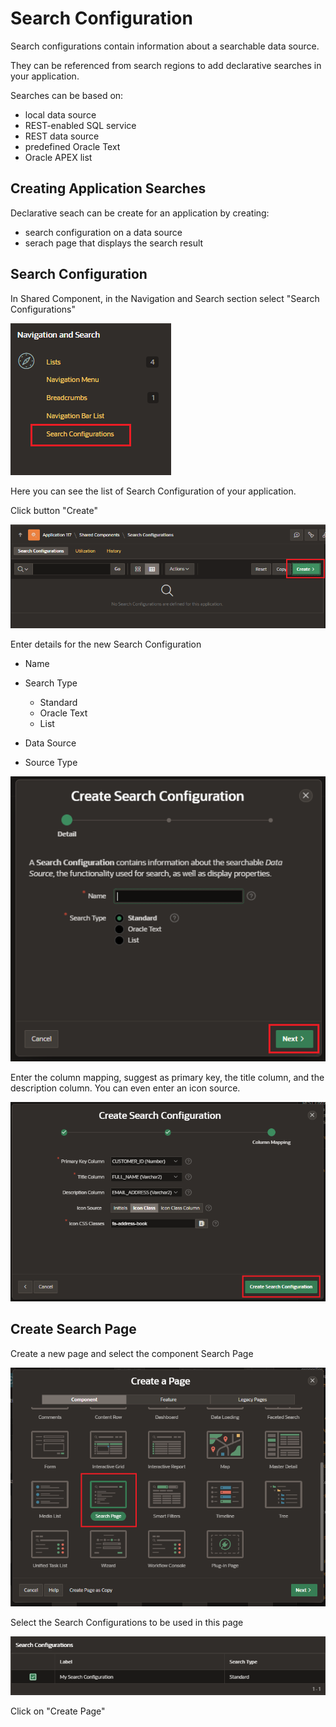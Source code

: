 # Search Configuration

Search configurations contain information about a searchable data source.

They can be referenced from search regions to add declarative searches in your application.

Searches can be based on:

- local data source
- REST-enabled SQL service
- REST data source
- predefined Oracle Text
- Oracle APEX list

## Creating Application Searches

Declarative seach can be create for an application by creating:

- search configuration on a data source
- serach page that displays the search result

## Search Configuration

In Shared Component, in the Navigation and Search section select "Search Configurations"

![Search Configurations](images/search_configuration_access.png)

Here you can see the list of Search Configuration of your application.

Click button "Create"

![Search Configuration List](images/search_configuration_list.png)

Enter details for the new Search Configuration

- Name
- Search Type

  - Standard
  - Oracle Text
  - List

- Data Source
- Source Type

![Search Configuration Create](images/search_configuration_create.png)

Enter the column mapping, suggest as primary key, the title column, and the description column. You can even enter an icon source.

![Search Configuration Column Mapping](images/search_configuration_mapping.png)

## Create Search Page

Create a new page and select the component Search Page

![Search Page Create](images/search_page_create.png)

Select the Search Configurations to be used in this page

![alt text](images/search_page_configurations.png)

Click on "Create Page"
